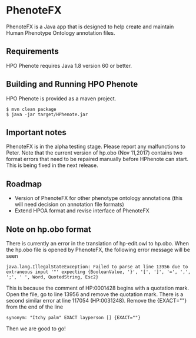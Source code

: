 # PhenoteFX
PhenoteFX is a Java app that is designed to help create and maintain Human Phenotype Ontology annotation files.

## Requirements
HPO Phenote requires Java 1.8 version 60 or better.

## Building and Running HPO Phenote
HPO Phenote is provided as a maven project.
```
$ mvn clean package
$ java -jar target/HPhenote.jar
```

## Important notes
PhenoteFX is in the alpha testing stage. Please report any malfunctions to Peter. 
Note that the current version of hp.obo (Nov 11,2017) contains two format errors that need to be repaired manually before HPhenote can start. This is being fixed in the next release.


## Roadmap
* Version of PhenoteFX for other phenotype ontology annotations (this will need decision on annotation file formats)
* Extend HPOA format and revise interface of PhenoteFX

## Note on hp.obo format
There is currently an error in the translation of hp-edit.owl to hp.obo.
When the hp.obo file is opened by PhenoteFX, the following error message will be seen
```$xslt
java.lang.IllegalStateException: Failed to parse at line 13956 due to extraneous input '"' expecting {BooleanValue, '}', '[', ']', '=', ',', ';', ' ', Word, QuotedString, Esc2}
```
This is because the comment of  HP:0001428 begins with a quotation mark. Open the
file, go to line 13956 and remove the quotation mark.
There is a second similar error at line 117054 (HP:0031248).
Remove the {EXACT=""} from the end of the line
```$xslt
synonym: "Itchy palm" EXACT layperson [] {EXACT=""}
```
Then we are good to go!